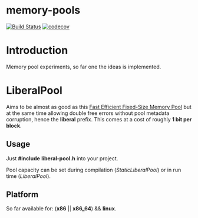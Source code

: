 # memory-pools
[![Build Status](https://travis-ci.com/CHr15F0x/memory-pools.svg?branch=master)](https://travis-ci.com/CHr15F0x/memory-pools)
[![codecov](https://codecov.io/gh/CHr15F0x/memory-pools/branch/master/graph/badge.svg)](https://codecov.io/gh/CHr15F0x/memory-pools)

# Introduction
Memory pool experiments, so far one the ideas is implemented.

# LiberalPool
Aims to be almost as good as this [Fast Efficient Fixed-Size Memory Pool](https://www.google.pl/url?sa=t&rct=j&q=&esrc=s&source=web&cd=1&ved=2ahUKEwiHsOK0g8PgAhXqp4sKHTs4DzQQFjAAegQIBRAC&url=https%3A%2F%2Fwww.thinkmind.org%2Fdownload.php%3Farticleid%3Dcomputation_tools_2012_1_10_80006&usg=AOvVaw2kKpQA4k8Y4aBq5KpD5Gtf) but at the same time allowing double free errors without pool metadata corruption, hence the __liberal__ prefix.
This comes at a cost of roughly __1 bit per block__.

## Usage
Just __#include__ __liberal-pool.h__ into your project.

Pool capacity can be set during compilation (_StaticLiberalPool_) or in run time (_LiberalPool_).

## Platform
So far available for: (__x86__ || __x86_64__) && __linux__.
